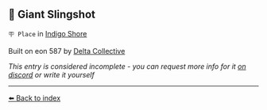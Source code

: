 ## 🏹 Giant Slingshot

`🪧 Place` in [Indigo Shore](../refs/indigo_shore.md)

Built on eon 587 by [Delta Collective](../refs/delta_collective.md)

_This entry is considered incomplete - you can request more info for it [on discord](<https://discord.com/channels/562910943848169472/1173922660489633802>) or write it yourself_


----------
[⬅️ Back to index](/index.md#ce70_s)